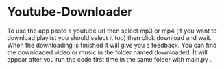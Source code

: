 # Youtube-Downloader
To use the app paste a youtube url then select mp3 or mp4 (if you want to download playlist you should select it too) then click download and wait. 
When the downloading is finished it will give you a feedback.
You can find the downloaded video or music in the folder named downloaded. İt will appear after you run the code first time in the same folder with main.py .
